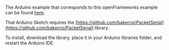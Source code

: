 The Arduino example that corresponds to this openFrameworks example can be found [here](https://github.com/bakercp/PacketSerial/tree/master/examples/PacketSerialReverseEchoSLIP).

That Arduino Sketch requires the [https://github.com/bakercp/PacketSerial](https://github.com/bakercp/PacketSerial) library.

To install, download the library, place it in your Arduino libraries folder, and restart the Arduino IDE.

